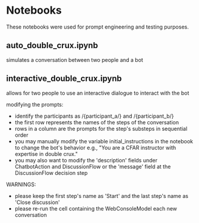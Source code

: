 # Notebooks
These notebooks were used for prompt engineering and testing purposes. 

## auto_double_crux.ipynb
simulates a conversation between two people and a bot

## interactive_double_crux.ipynb
allows for two people to use an interactive dialogue to interact with the bot


modifying the prompts:
- identify the participants as /{participant_a/} and /{participant_b/}
- the first row represents the names of the steps of the conversation
- rows in a column are the prompts for the step's substeps in sequential order
- you may manually modify the variable initial_instructions in the notebook to change the bot's behavior
e.g., "You are a CFAR instructor with expertise in double crux."
- you may also want to modify the 'description' fields under ChatbotAction and DiscussionFlow or the 'message' field at the DiscussionFlow decision step

WARNINGS:
- please keep the first step's name as 'Start' and the last step's name as 'Close discussion'
- please re-run the cell containing the WebConsoleModel each new conversation